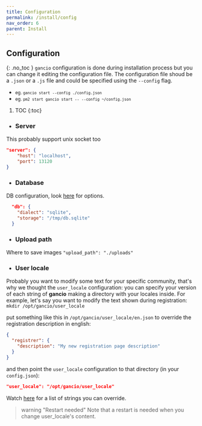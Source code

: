 ```yaml
---
title: Configuration
permalink: /install/config
nav_order: 6
parent: Install
---
```


## Configuration
{: .no_toc }
`gancio` configuration is done during installation process but you can change it editing the configuration file.
The configuration file shoud be a `.json` or a `.js` file and could be specified using the `--config` flag.

- <small>eg. `gancio start --config ./config.json`</small>
- <small>eg. `pm2 start gancio start -- --config ~/config.json`</small>

1. TOC
{:toc}

- ### Server
This probably support unix socket too

```json
"server": {
    "host": "localhost",
    "port": 13120
}
```

- ### Database
DB configuration, look [here](https://sequelize.org/master/class/lib/sequelize.js~Sequelize.html#instance-constructor-constructor) for options.
```json
  "db": {
    "dialect": "sqlite",
    "storage": "/tmp/db.sqlite"
  }
```
- ### Upload path
Where to save images
`"upload_path": "./uploads"`

- ### User locale
Probably you want to modify some text for your specific community, that's
why we thought the `user_locale` configuration: you can specify your version of
each string of **gancio** making a directory with your locales inside.
For example, let's say you want to modify the text shown during registration:  
`mkdir /opt/gancio/user_locale`  

put something like this in `/opt/gancio/user_locale/en.json` to override the registration description in
english:  
```json
{
  "registrer": {
    "description": "My new registration page description"
  }
}
```  
and then point the `user_locale` configuration to that directory (in your `config.json`):  
```json
"user_locale": "/opt/gancio/user_locale"
```  
Watch [here](https://framagit.org/les/gancio/tree/master/locales) for a
list of strings you can override.

> warning "Restart needed"
> Note that a restart is needed when you change user_locale's content.

